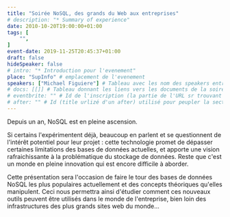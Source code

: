 ```yaml
---
title: "Soirée NoSQL, des grands du Web aux entreprises"
# description: "* Summary of experience"
date: 2010-10-20T19:00:00+01:00
tags: [
    "",
]
event-date: 2019-11-25T20:45:37+01:00
draft: false
hideSpeaker: false
# intro: "* Introduction pour l'evenement"
place: "SupInfo" # emplacement de l'evenement
speakers: ["Michael Figuiere"] # Tableau avec les nom des speakers entre " et séparé par des , et doit être identique au titre du speaker enregistré !
# docs: [[]] # Tableau donnant les liens vers les documents de la soirée hors affiche - exemple : [["L'inauguration","http://toursjug.cloud.xwiki.com/xwiki/bin/download/Meetings/20080409/InaugurationToursJUG.pdf"], ["Unitils et Selenium","Unitils-Selenium.pdf"]]
# eventbrite: "" # Id de l'inscription (la partie de l'URL sr trouvant après https://www.eventbrite.fr/e/ )
# after: "" # Id (title urlizé d'un after) utilisé pour peupler la section after d'un evvent (exemple : apside-after-01)
---
```


Depuis un an, NoSQL est en pleine ascension.

Si certains l'expérimentent déjà, beaucoup en parlent et se questionnent de l'intérêt potentiel pour leur projet : cette technologie promet de dépasser certaines limitations des bases de données actuelles, et apporte une vision rafraichissante à la problématique du stockage de données. Reste que c'est un monde en pleine innovation qui est encore difficile à aborder.

Cette présentation sera l'occasion de faire le tour des bases de données NoSQL les plus populaires actuellement et des concepts théoriques qu'elles manipulent. Ceci nous permettra ainsi d'étudier comment ces nouveaux outils peuvent être utilisés dans le monde de l'entreprise, bien loin des infrastructures des plus grands sites web du monde...